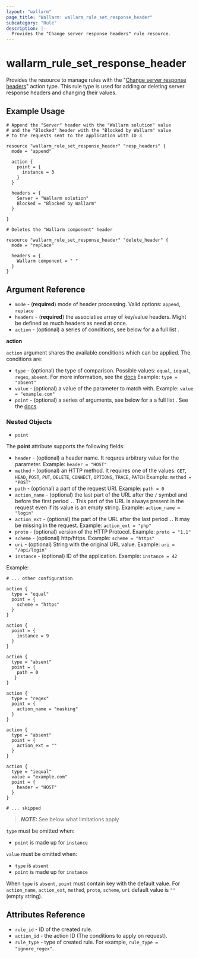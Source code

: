 ```yaml
---
layout: "wallarm"
page_title: "Wallarm: wallarm_rule_set_response_header"
subcategory: "Rule"
description: |-
  Provides the "Change server response headers" rule resource.
---
```


# wallarm_rule_set_response_header

Provides the resource to manage rules with the "[Change server response headers][1]" action type. This rule type is used for adding or deleting server response headers and changing their values.

## Example Usage

```hcl
# Append the "Server" header with the "Wallarm solution" value
# and the "Blocked" header with the "Blocked by Wallarm" value
# to the requests sent to the application with ID 3

resource "wallarm_rule_set_response_header" "resp_headers" {
  mode = "append"

  action {
    point = {
      instance = 3
    }
  }

  headers = {
    Server = "Wallarm solution"
    Blocked = "Blocked by Wallarm"
  }

}

```

```hcl
# Deletes the "Wallarm component" header

resource "wallarm_rule_set_response_header" "delete_header" {
  mode = "replace"

  headers = {
    Wallarm component = " "
  }
}

```

## Argument Reference

* `mode` - (**required**) mode of header processing. Valid options: `append`, `replace`
* `headers` - (**required**) the associative array of key/value headers. Might be defined as much headers as need at once. 
* `action` - (optional) a series of conditions, see below for a
  a full list .

**action**

`action` argument shares the available conditions which can be applied. The conditions are:

* `type` - (optional) the type of comparison. Possible values: `equal`, `iequal`, `regex`, `absent`.
  For more information, see the [docs](https://docs.wallarm.com/user-guides/rules/add-rule/#condition-types)
  Example:
  `type = "absent"`
* `value` - (optional) a value of the parameter to match with.
  Example:
  `value = "example.com"`
* `point` - (optional) a series of arguments, see below for a a full list . See the [docs](https://docs.wallarm.com/user-guides/rules/request-processing/#parameter-parsing).

### Nested Objects

* `point`

The **point** attribute supports the following fields:
  * `header` - (optional) a header name. It requres arbitrary value for the parameter.
  Example:
  `header = "HOST"`
  * `method` - (optional) an HTTP method. It requires one of the values: `GET`, `HEAD`, `POST`, `PUT`, `DELETE`, `CONNECT`, `OPTIONS`, `TRACE`, `PATCH`
  Example:
  `method = "POST"`
  * `path` - (optional) a part of the request URI.
  Example:
  `path = 0`
  * `action_name` - (optional) the last part of the URL after the `/` symbol and before the first period `.`. This part of the URL is always present in the request even if its value is an empty string.
  Example:
  `action_name = "login"`
  * `action_ext` - (optional) the part of the URL after the last period `.`. It may be missing in the request.
  Example:
  `action_ext = "php"`
  * `proto` - (optional) version of the HTTP Protocol.
  Example:
  `proto = "1.1"`
  * `scheme` - (optional) http/https.
  Example:
  `scheme = "https"` 
  * `uri` - (optional) String with the original URL value.
  Example:
  `uri = "/api/login"` 
  * `instance` - (optional) ID of the application.
  Example:
  `instance = 42`

Example:

  ```hcl
  # ... other configuration

  action {
    type = "equal"
    point = {
      scheme = "https"
    }
  }

  action {
    point = {
      instance = 9
    }
  }
  
  action {
    type = "absent"
    point = {
      path = 0
     }
  }

  action {
    type = "regex"
    point = {
      action_name = "masking"
    }
  }

  action {
    type = "absent"
    point = {
      action_ext = ""
    }
  }

  action {
    type = "iequal"
    value = "example.com"
    point = {
      header = "HOST"
    }
  }

  # ... skipped
  ```

> **_NOTE:_**
See below what limitations apply

`type` must be omitted when:
- `point` is made up for `instance`

`value` must be omitted when: 
- `type` is `absent`
- `point` is made up for `instance`

When `type` is `absent`, `point` must contain key with the default value. For `action_name`, `action_ext`, `method`, `proto`, `scheme`, `uri` default value is `""` (empty string).

## Attributes Reference

* `rule_id` - ID of the created rule.
* `action_id` - the action ID (The conditions to apply on request).
* `rule_type` - type of created rule. For example, `rule_type = "ignore_regex"`.

[1]: https://docs.wallarm.com/user-guides/rules/add-replace-response-header/
